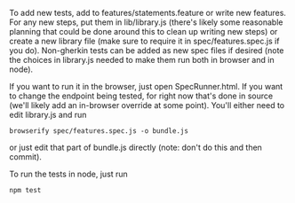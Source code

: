 To add new tests, add to features/statements.feature or write new features. For any new steps, put them in lib/library.js (there's likely some reasonable planning that could be done around this to clean up writing new steps) or create a new library file (make sure to require it in spec/features.spec.js if you do). Non-gherkin tests can be added as new spec files if desired (note the choices in library.js needed to make them run both in browser and in node).

If you want to run it in the browser, just open SpecRunner.html. If you want to change the endpoint being tested, for right now that's done in source (we'll likely add an in-browser override at some point). You'll either need to edit library.js and run 
```
browserify spec/features.spec.js -o bundle.js
```
or just edit that part of bundle.js directly (note: don't do this and then commit).

To run the tests in node, just run
```
npm test
```
